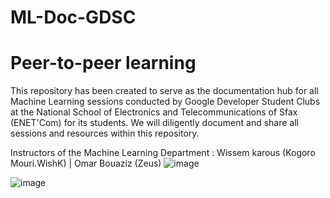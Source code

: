 # ML-Doc-GDSC
# Peer-to-peer learning
This repository has been created to serve as the documentation hub for all Machine Learning sessions conducted by Google Developer Student Clubs at the National School of Electronics and Telecommunications of Sfax (ENET'Com) for its students. We will diligently document and share all sessions and resources within this repository.

Instructors of the Machine Learning Department : Wissem karous (Kogoro Mouri.WishK) | Omar Bouaziz (Zeus)
![image](https://github.com/wissemkarous/Machine_learning-Documentation-GDSC/assets/115191512/3a628307-2d49-49ea-ae17-0275d8a66c71)

![image](https://github.com/wissemkarous/ML-Doc-GDSC/assets/115191512/8bdc451f-1310-4356-909c-b83f5bd13c57)
